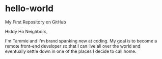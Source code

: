 # hello-world
My First Repository on GitHub

Hiddy Ho Neighbors,

I'm Tammie and I'm brand spanking new at coding. 
My goal is to become a remote front-end developer so that I can live all over the world and eventually settle down in one of the places I decide to call home.
